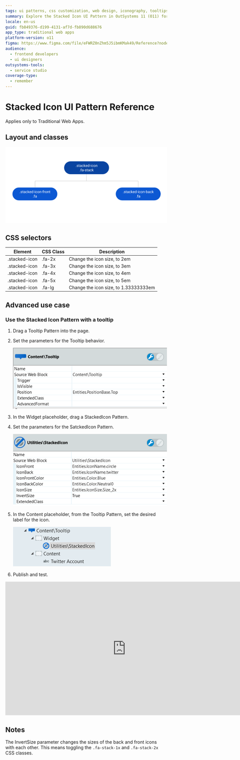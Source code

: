 ```yaml
---
tags: ui patterns, css customization, web design, iconography, tooltips
summary: Explore the Stacked Icon UI Pattern in OutSystems 11 (O11) for enhancing Traditional Web Apps with scalable icons and tooltips.
locale: en-us
guid: fb849376-d199-4131-af7d-fb890d688676
app_type: traditional web apps
platform-version: o11
figma: https://www.figma.com/file/eFWRZ0nZhm5J5ibmKMak49/Reference?node-id=615:575
audience:
  - frontend developers
  - ui designers
outsystems-tools:
  - service studio
coverage-type:
  - remember
---
```


# Stacked Icon UI Pattern Reference

<div class="info" markdown="1">

Applies only to Traditional Web Apps.

</div>

## Layout and classes

![Diagram illustrating the layout and CSS class associations for the Stacked Icon UI Pattern](images/stackedicon-3-diag.png "Stacked Icon Layout Diagram")

## CSS selectors

| **Element** |  **CSS Class** |  **Description**  |
| ---|---|---
| .stacked-icon  | .fa-2x |  Change the icon size, to 2em  |
| .stacked-icon  | .fa-3x |  Change the icon size, to 3em  |
| .stacked-icon  | .fa-4x |  Change the icon size, to 4em  |
| .stacked-icon  | .fa-5x |  Change the icon size, to 5em  |
| .stacked-icon  | .fa-lg |  Change the icon size, to 1.33333333em  |

## Advanced use case

### Use the Stacked Icon Pattern with a tooltip

1. Drag a Tooltip Pattern into the page.

1. Set the parameters for the Tooltip behavior.

    ![Screenshot showing the configuration of Tooltip Pattern parameters for the Stacked Icon](images/stackedicon-4-ss.png "Tooltip Parameter Configuration")

1. In the Widget placeholder, drag a StackedIcon Pattern.

1. Set the parameters for the SatckedIcon Pattern.

    ![Screenshot displaying the StackedIcon Pattern parameters setup in the user interface](images/stackedicon-5-ss.png "StackedIcon Pattern Configuration")

1. In the Content placeholder, from the Tooltip Pattern, set the desired label for the icon.

    ![Screenshot indicating where to input the label for the icon within the Tooltip Pattern content placeholder](images/stackedicon-6-ss.png "Tooltip Content Label Setting")

1. Publish and test.

<iframe src="https://player.vimeo.com/video/998188456" width="750" height="417" frameborder="0" allow="autoplay; fullscreen" allowfullscreen="">Video demonstrating the interaction with the Stacked Icon UI Pattern.</iframe>

## Notes

The InvertSize parameter changes the sizes of the back and front icons with each other. This means toggling the `.fa-stack-1x` and `.fa-stack-2x` CSS classes.
